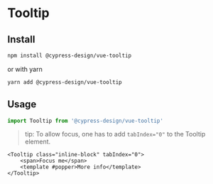 # Tooltip

## Install

```bash
npm install @cypress-design/vue-tooltip
```

or with yarn

```bash
yarn add @cypress-design/vue-tooltip
```

## Usage

```ts
import Tooltip from '@cypress-design/vue-tooltip'
```

> tip: To allow focus, one has to add `tabIndex="0"` to the Tooltip element.

```vue live
<Tooltip class="inline-block" tabIndex="0">
	<span>Focus me</span>
	<template #popper>More info</template>
</Tooltip>
```
